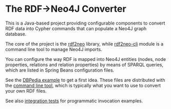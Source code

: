 # The RDF->Neo4J Converter

This is a Java-based project providing configurable components to convert RDF data into Cypher commands that 
can populate a Neo4J graph database.

The core of the project is the [rdf2neo](rdf2neo) library, while [rdf2neo-cli](rdf2neo-cli) module is a command line tool to manage Neo4J imports.

You can configure the way RDF is mapped into Neo4J entities (nodes, node properties, relations and relation properties) by means of SPARQL queries, which are listed in Spring Beans configuration files.

See the [DBPedia example](rdf2neo/src/test/resources/multi_config_indexing.xml) to get a first idea.
These files are distributed with the [command line tool](rdf2neo-cli), which is typically what you want to use
to convert your own RDF files.

See also [integration tests](rdf2neo/src/test/java/uk/ac/rothamsted/rdf/neo4j/load/CypherLoaderIT.java) for programmatic invocation examples. 
